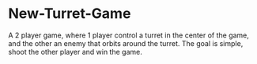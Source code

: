 # New-Turret-Game
 A 2 player game, where 1 player control a turret in the center of the game, and the other an enemy that orbits around the turret. The goal is simple, shoot the other player and win the game.
